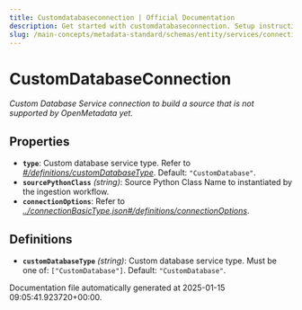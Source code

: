 ```yaml
---
title: Customdatabaseconnection | Official Documentation
description: Get started with customdatabaseconnection. Setup instructions, features, and configuration details inside.
slug: /main-concepts/metadata-standard/schemas/entity/services/connections/database/customdatabaseconnection
---
```


# CustomDatabaseConnection

*Custom Database Service connection to build a source that is not supported by OpenMetadata yet.*

## Properties

- **`type`**: Custom database service type. Refer to *[#/definitions/customDatabaseType](#definitions/customDatabaseType)*. Default: `"CustomDatabase"`.
- **`sourcePythonClass`** *(string)*: Source Python Class Name to instantiated by the ingestion workflow.
- **`connectionOptions`**: Refer to *[../connectionBasicType.json#/definitions/connectionOptions](#/connectionBasicType.json#/definitions/connectionOptions)*.
## Definitions

- **`customDatabaseType`** *(string)*: Custom database service type. Must be one of: `["CustomDatabase"]`. Default: `"CustomDatabase"`.


Documentation file automatically generated at 2025-01-15 09:05:41.923720+00:00.
